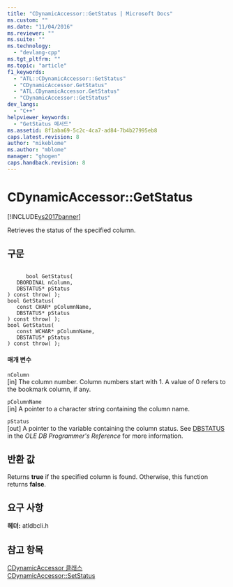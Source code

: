```yaml
---
title: "CDynamicAccessor::GetStatus | Microsoft Docs"
ms.custom: ""
ms.date: "11/04/2016"
ms.reviewer: ""
ms.suite: ""
ms.technology: 
  - "devlang-cpp"
ms.tgt_pltfrm: ""
ms.topic: "article"
f1_keywords: 
  - "ATL::CDynamicAccessor::GetStatus"
  - "CDynamicAccessor.GetStatus"
  - "ATL.CDynamicAccessor.GetStatus"
  - "CDynamicAccessor::GetStatus"
dev_langs: 
  - "C++"
helpviewer_keywords: 
  - "GetStatus 메서드"
ms.assetid: 8f1aba69-5c2c-4ca7-ad84-7b4b27995eb8
caps.latest.revision: 8
author: "mikeblome"
ms.author: "mblome"
manager: "ghogen"
caps.handback.revision: 8
---
```

# CDynamicAccessor::GetStatus
[!INCLUDE[vs2017banner](../../assembler/inline/includes/vs2017banner.md)]

Retrieves the status of the specified column.  
  
## 구문  
  
```  
  
      bool GetStatus(   
   DBORDINAL nColumn,   
   DBSTATUS* pStatus    
) const throw( );  
bool GetStatus(  
   const CHAR* pColumnName,  
   DBSTATUS* pStatus   
) const throw( );  
bool GetStatus(  
   const WCHAR* pColumnName,  
   DBSTATUS* pStatus   
) const throw( );  
```  
  
#### 매개 변수  
 `nColumn`  
 \[in\] The column number.  Column numbers start with 1.  A value of 0 refers to the bookmark column, if any.  
  
 `pColumnName`  
 \[in\] A pointer to a character string containing the column name.  
  
 `pStatus`  
 \[out\] A pointer to the variable containing the column status.  See [DBSTATUS](https://msdn.microsoft.com/en-us/library/ms722617.aspx) in the *OLE DB Programmer's Reference* for more information.  
  
## 반환 값  
 Returns **true** if the specified column is found.  Otherwise, this function returns **false**.  
  
## 요구 사항  
 **헤더:** atldbcli.h  
  
## 참고 항목  
 [CDynamicAccessor 클래스](../../data/oledb/cdynamicaccessor-class.md)   
 [CDynamicAccessor::SetStatus](../../data/oledb/cdynamicaccessor-setstatus.md)